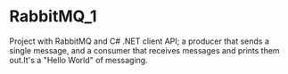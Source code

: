 # RabbitMQ_1
Project with RabbitMQ and C# .NET client API; a producer that sends a single message, and a consumer that receives messages and prints them out.It's a "Hello World" of messaging.
